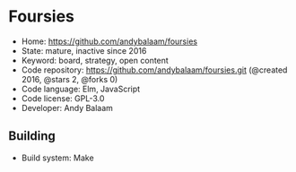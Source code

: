 # Foursies

- Home: https://github.com/andybalaam/foursies
- State: mature, inactive since 2016
- Keyword: board, strategy, open content
- Code repository: https://github.com/andybalaam/foursies.git (@created 2016, @stars 2, @forks 0)
- Code language: Elm, JavaScript
- Code license: GPL-3.0
- Developer: Andy Balaam

## Building

- Build system: Make
